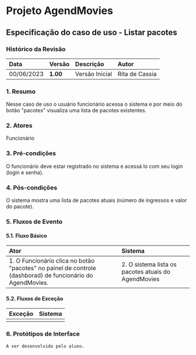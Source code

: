 # Projeto AgendMovies

## Especificação do caso de uso - Listar pacotes

### Histórico da Revisão 

|  Data  | Versão | Descrição | Autor |
|:-------|:-------|:----------|:------|
| 00/06/2023 | **1.00** | Versão Inicial  | Rita de Cassia |

### 1. Resumo 

Nesse caso de uso o usuário funcionário acessa o sistema e por meio do botão "pacotes" visualiza uma lista de pacotes existentes.

### 2. Atores 

Funcionário

### 3. Pré-condições

O funcionário deve estar registrado no sistema e acessá lo com seu login (login e senha).

### 4. Pós-condições

O sistema mostra uma lista de pacotes atuais (número de ingressos e valor do pacote).
### 5. Fluxos de Evento

#### 5.1. Fluxo Básico

| Ator   | Sistema |
|:-------|:--------|
| 1. O Funcionário clica no botão "pacotes" no painel de controle (dashborad) de funcionário do AgendMovies.| 2. O sistema lista os pacotes atuais do AgendMovies|


#### 5.2. Fluxos de Exceção

| Exceção | Sistema |
|:--------|:--------|
| | |

### 6. Protótipos de Interface
`A ser desenvolvido pelo aluno.`
